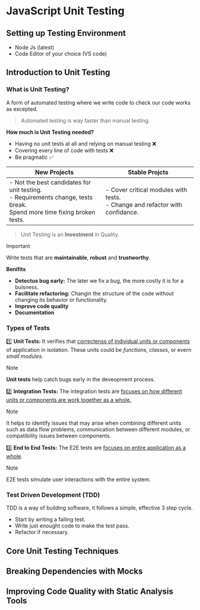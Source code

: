 # JavaScript Unit Testing

## Setting up Testing Environment

- Node Js (latest)
- Code Editor of your choice (VS code)

## Introduction to Unit Testing

### What is Unit Testing?

A form of automated testing where we write code to check our code works as excepted.

> Automated testing is way faster than manual testing.

**How much is Unit Testing needed?**

- Having no unit tests at all and relying on manual testing ❌
- Covering every line of code with tests ❌
- Be pragmatic ✅

| New Projects                                                                                                                     | Stable Projcts                                                                          |
| -------------------------------------------------------------------------------------------------------------------------------- | --------------------------------------------------------------------------------------- |
| - Not the best candidates for unit testing. </br> - Requirements change, tests break. </br> Spend more time fixing broken tests. | - Cover critical modules with tests. </br> - Change and refactor with confidance. </br> |

> Unit Testing is an **Investment** in Quality.

> [!IMPORTANT]
>
> Write tests that are **maintainable**, **robust** and **trustworthy**.

**Benifits**

- **Detectus bug early:** The later we fix a bug, the more costly it is for a buisness.
- **Facilitate refactoring:** Changin the structure of the code without changing its behavior or functionality.
- **Improve code quality**
- **Documentation**

### Types of Tests

1️⃣ **Unit Tests:** It verifies that <ins>correctenss of individual units or components</ins> of application in isolation. These units could be _functions_, _classes_, or evern _small modules_.

> [!NOTE]
>
> **Unit tests** help catch bugs early in the deveopment process.

2️⃣ **Integration Tests:** The integration tests are <ins>focuses on how different units or components are work together as a whole.</ins>

> [!NOTE]
>
> It helps to identify issues that may arise when combining different units such as data flow problems, communication between different modules, or compatibility issues between components.

3️⃣ **End to End Tests:** The E2E tests are <ins>focuses on entire application as a whole</ins>.

> [!NOTE]
>
> E2E tests simulate user interactions with the entire system.

### Test Driven Development (TDD)

TDD is a way of building software, it follows a simple, effective 3 step cycle.

- Start by writing a failing test.
- Write just enought code to make the test pass.
- Refactor if necessary.

## Core Unit Testing Techniques

## Breaking Dependencies with Mocks

## Improving Code Quality with Static Analysis Tools

